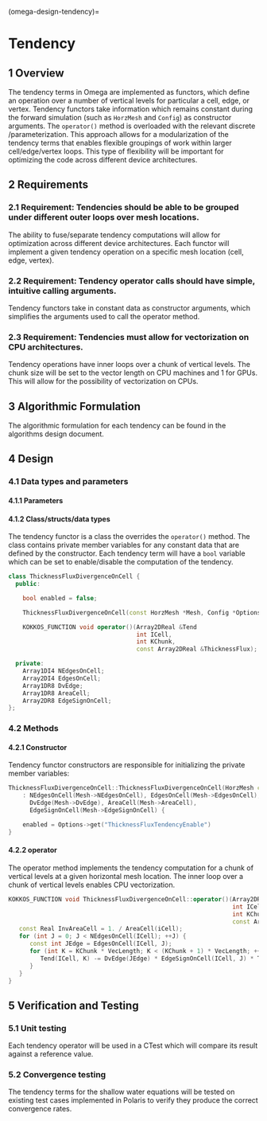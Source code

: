 (omega-design-tendency)=
# Tendency

## 1 Overview

The tendency terms in Omega are implemented as functors, which define an operation over a number of vertical levels for particular a cell, edge, or vertex.
Tendency functors take information which remains constant during the forward simulation (such as `HorzMesh` and `Config`)  as constructor arguments.
The `operator()` method is overloaded with the relevant discrete /parameterization.
This approach allows for a modularization of the tendency terms that enables flexible groupings of work within larger cell/edge/vertex loops.
This type of flexibility will be important for optimizing the code across different device architectures.

## 2 Requirements

### 2.1 Requirement: Tendencies should be able to be grouped under different outer loops over mesh locations.
The ability to fuse/separate tendency computations will allow for optimization across different device architectures.
Each functor will implement a given tendency operation on a specific mesh location (cell, edge, vertex).

### 2.2 Requirement: Tendency operator calls should have simple, intuitive calling arguments.
Tendency functors take in constant data as constructor arguments, which simplifies the arguments used to call the operator method.

### 2.3 Requirement: Tendencies must allow for vectorization on CPU architectures.
Tendency operations have inner loops over a chunk of vertical levels.
The chunk size will be set to the vector length on CPU machines and 1 for GPUs.
This will allow for the possibility of vectorization on CPUs.

## 3 Algorithmic Formulation

The algorithmic formulation for each tendency can be found in the algorithms design document.

## 4 Design

### 4.1 Data types and parameters

#### 4.1.1 Parameters

#### 4.1.2 Class/structs/data types
The tendency functor is a class the overrides the `operator()` method.
The class contains private member variables for any constant data that are defined by the constructor.
Each tendency term will have a `bool` variable which can be set to enable/disable the computation of the tendency.

```c++
class ThicknessFluxDivergenceOnCell {
  public:

    bool enabled = false;

    ThicknessFluxDivergenceOnCell(const HorzMesh *Mesh, Config *Options);

    KOKKOS_FUNCTION void operator()(Array2DReal &Tend
                                    int ICell,
                                    int KChunk,
                                    const Array2DReal &ThicknessFlux);

  private:
    Array1DI4 NEdgesOnCell;
    Array2DI4 EdgesOnCell;
    Array1DR8 DvEdge;
    Array1DR8 AreaCell;
    Array2DR8 EdgeSignOnCell;
};
```

### 4.2 Methods

#### 4.2.1 Constructor
Tendency functor constructors are responsible for initializing the private member variables:

```c++
ThicknessFluxDivergenceOnCell::ThicknessFluxDivergenceOnCell(HorzMesh const *Mesh, Config *Options)
    : NEdgesOnCell(Mesh->NEdgesOnCell), EdgesOnCell(Mesh->EdgesOnCell),
      DvEdge(Mesh->DvEdge), AreaCell(Mesh->AreaCell),
      EdgeSignOnCell(Mesh->EdgeSignOnCell) {

    enabled = Options->get("ThicknessFluxTendencyEnable")
}
```

#### 4.2.2 operator
The operator method implements the tendency computation for a chunk of vertical levels at a given horizontal mesh location.
The inner loop over a chunk of vertical levels enables CPU vectorization.

```c++
KOKKOS_FUNCTION void ThicknessFluxDivergenceOnCell::operator()(Array2DReal &Tend
                                                               int ICell,
                                                               int KChunk,
                                                               const Array2DReal &ThicknessFlux)  const {
   const Real InvAreaCell = 1. / AreaCell(iCell);
   for (int J = 0; J < NEdgesOnCell(ICell); ++J) {
      const int JEdge = EdgesOnCell(ICell, J);
      for (int K = KChunk * VecLength; K < (KChunk + 1) * VecLength; ++K) {
         Tend(ICell, K) -= DvEdge(JEdge) * EdgeSignOnCell(ICell, J) * ThicknessFlux(JEdge, K) * InvAreaCell;
      }
   }
}
```

## 5 Verification and Testing

### 5.1 Unit testing
Each tendency operator will be used in a CTest which will compare its result against a reference value.

### 5.2 Convergence testing
The tendency terms for the shallow water equations will be tested on existing test cases implemented in Polaris to verify they produce the correct convergence rates.
